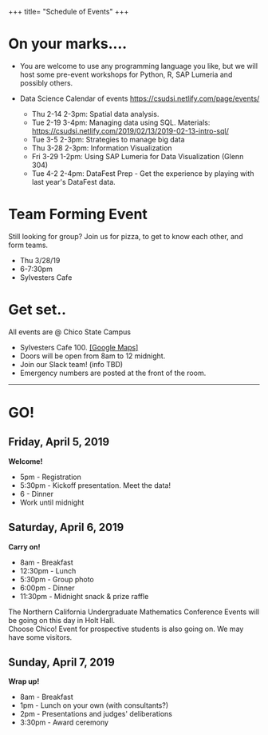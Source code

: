 +++
title= "Schedule of Events"
+++

<html>
    <link rel="stylesheet" href="style.css" />
</html>

# On your marks....

* You are welcome to use any programming language you like, but we will host some pre-event workshops for Python, R, SAP Lumeria and possibly others. 
* Data Science Calendar of events https://csudsi.netlify.com/page/events/ 

    - Thu 2-14 2-3pm: Spatial data analysis. 
    - Tue 2-19 3-4pm: Managing data using SQL. Materials: https://csudsi.netlify.com/2019/02/13/2019-02-13-intro-sql/ 
    - Tue 3-5 2-3pm: Strategies to manage big data
    - Thu 3-28 2-3pm: Information Visualization
    - Fri 3-29 1-2pm: Using SAP Lumeria for Data Visualization (Glenn 304)
    - Tue 4-2 2-4pm: DataFest Prep - Get the experience by playing with last year's DataFest data. 


# Team Forming Event
Still looking for group? Join us for pizza, to get to know each other, and form teams. 

* Thu 3/28/19 
* 6-7:30pm
* Sylvesters Cafe

# Get set..
All events are @ Chico State Campus

* Sylvesters Cafe 100.  [[Google Maps]](https://www.google.com/maps/place/Selvester's+Cafe/@39.7301243,-121.8457567,19z/data=!4m5!3m4!1s0x808327a4d40ea4c7:0xe6abf565f265edc2!8m2!3d39.7300544!4d-121.8450969) 
* Doors will be open from 8am to 12 midnight. 
* Join our Slack team! (info TBD)
* Emergency numbers are posted at the front of the room. 

----
# GO!

## Friday, April 5, 2019  
**Welcome!**  
 
* 5pm - Registration
* 5:30pm - Kickoff presentation. Meet the data!
* 6 - Dinner
* Work until midnight

## Saturday, April 6, 2019  
**Carry on!**  

* 8am - Breakfast    
* 12:30pm - Lunch    
* 5:30pm - Group photo    
* 6:00pm - Dinner    
* 11:30pm - Midnight snack & prize raffle    
  
The Northern California Undergraduate Mathematics Conference Events will be going on this day in Holt Hall.  
Choose Chico! Event for prospective students is also going on. We may have some visitors. 
  
## Sunday, April 7, 2019 
**Wrap up!**  
 
* 8am - Breakfast    
* 1pm - Lunch on your own (with consultants?)
* 2pm - Presentations and judges' deliberations    
* 3:30pm - Award ceremony       
